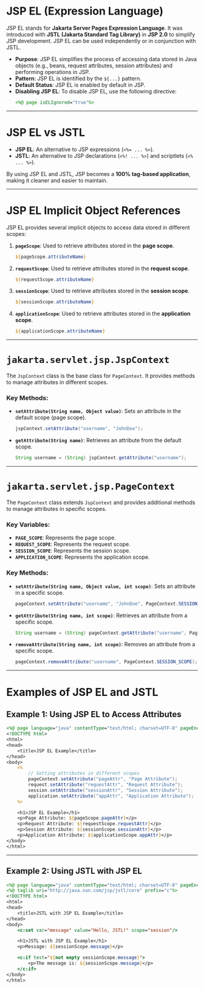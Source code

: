 # JSP EL (Expression Language)

JSP EL stands for **Jakarta Server Pages Expression Language**. It was introduced with **JSTL (Jakarta Standard Tag Library)** in **JSP 2.0** to simplify JSP development. JSP EL can be used independently or in conjunction with JSTL.

- **Purpose**: JSP EL simplifies the process of accessing data stored in Java objects (e.g., beans, request attributes, session attributes) and performing operations in JSP.
- **Pattern**: JSP EL is identified by the `${...}` pattern.
- **Default Status**: JSP EL is enabled by default in JSP.
- **Disabling JSP EL**: To disable JSP EL, use the following directive:
  ```jsp
  <%@ page isELIgnored="true"%>
  ```

---

# JSP EL vs JSTL

- **JSP EL**: An alternative to JSP expressions (`<%= ... %>`).
- **JSTL**: An alternative to JSP declarations (`<%! ... %>`) and scriptlets (`<% ... %>`).

By using JSP EL and JSTL, JSP becomes a **100% tag-based application**, making it cleaner and easier to maintain.

---

# JSP EL Implicit Object References

JSP EL provides several implicit objects to access data stored in different scopes:

1. **`pageScope`**: Used to retrieve attributes stored in the **page scope**.
   ```jsp
   ${pageScope.attributeName}
   ```

2. **`requestScope`**: Used to retrieve attributes stored in the **request scope**.
   ```jsp
   ${requestScope.attributeName}
   ```

3. **`sessionScope`**: Used to retrieve attributes stored in the **session scope**.
   ```jsp
   ${sessionScope.attributeName}
   ```

4. **`applicationScope`**: Used to retrieve attributes stored in the **application scope**.
   ```jsp
   ${applicationScope.attributeName}
   ```

---

# `jakarta.servlet.jsp.JspContext`

The `JspContext` class is the base class for `PageContext`. It provides methods to manage attributes in different scopes.

### Key Methods:
- **`setAttribute(String name, Object value)`**: Sets an attribute in the default scope (page scope).
  ```java
  jspContext.setAttribute("username", "JohnDoe");
  ```
- **`getAttribute(String name)`**: Retrieves an attribute from the default scope.
  ```java
  String username = (String) jspContext.getAttribute("username");
  ```

---

# `jakarta.servlet.jsp.PageContext`

The `PageContext` class extends `JspContext` and provides additional methods to manage attributes in specific scopes.

### Key Variables:
- **`PAGE_SCOPE`**: Represents the page scope.
- **`REQUEST_SCOPE`**: Represents the request scope.
- **`SESSION_SCOPE`**: Represents the session scope.
- **`APPLICATION_SCOPE`**: Represents the application scope.

### Key Methods:
- **`setAttribute(String name, Object value, int scope)`**: Sets an attribute in a specific scope.
  ```java
  pageContext.setAttribute("username", "JohnDoe", PageContext.SESSION_SCOPE);
  ```
- **`getAttribute(String name, int scope)`**: Retrieves an attribute from a specific scope.
  ```java
  String username = (String) pageContext.getAttribute("username", PageContext.SESSION_SCOPE);
  ```
- **`removeAttribute(String name, int scope)`**: Removes an attribute from a specific scope.
  ```java
  pageContext.removeAttribute("username", PageContext.SESSION_SCOPE);
  ```

---

# Examples of JSP EL and JSTL

## Example 1: Using JSP EL to Access Attributes

```jsp
<%@ page language="java" contentType="text/html; charset=UTF-8" pageEncoding="UTF-8"%>
<!DOCTYPE html>
<html>
<head>
    <title>JSP EL Example</title>
</head>
<body>
    <%
        // Setting attributes in different scopes
        pageContext.setAttribute("pageAttr", "Page Attribute");
        request.setAttribute("requestAttr", "Request Attribute");
        session.setAttribute("sessionAttr", "Session Attribute");
        application.setAttribute("appAttr", "Application Attribute");
    %>

    <h1>JSP EL Example</h1>
    <p>Page Attribute: ${pageScope.pageAttr}</p>
    <p>Request Attribute: ${requestScope.requestAttr}</p>
    <p>Session Attribute: ${sessionScope.sessionAttr}</p>
    <p>Application Attribute: ${applicationScope.appAttr}</p>
</body>
</html>
```

---

## Example 2: Using JSTL with JSP EL

```jsp
<%@ page language="java" contentType="text/html; charset=UTF-8" pageEncoding="UTF-8"%>
<%@ taglib uri="http://java.sun.com/jsp/jstl/core" prefix="c"%>
<!DOCTYPE html>
<html>
<head>
    <title>JSTL with JSP EL Example</title>
</head>
<body>
    <c:set var="message" value="Hello, JSTL!" scope="session"/>

    <h1>JSTL with JSP EL Example</h1>
    <p>Message: ${sessionScope.message}</p>

    <c:if test="${not empty sessionScope.message}">
        <p>The message is: ${sessionScope.message}</p>
    </c:if>
</body>
</html>
```